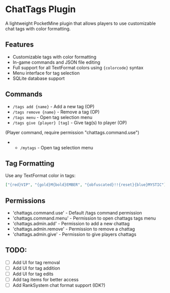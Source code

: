 # ChatTags Plugin

A lightweight PocketMine plugin that allows players to use customizable chat tags with color formatting.

## Features

- Customizable tags with color formatting
- In-game commands and JSON file editing
- Full support for all TextFormat colors using `{colorcode}` syntax
- Menu interface for tag selection
- SQLite database support

## Commands

- `/tags add {name}` - Add a new tag (OP)
- `/tags remove {name}` - Remove a tag (OP)
- `/tags menu` - Open tag selection menu
- `/tags give {player} [tag]` - Give tag(s) to player (OP)

(Player command, require permission "chattags.command.use")
- - `/mytags` - Open tag selection menu


## Tag Formatting

Use any TextFormat color in tags:
```json
["{red}VIP", "{gold}M{bold}EMBER", "{obfuscated}!!{reset}{blue}MYSTIC"]
```

## Permissions
- 'chattags.command.use' - Default /tags command permission
- 'chattags.command.menu' - Permission to open chattags tags menu
- 'chattags.admin.add' - Permission to add a new chattag
- 'chattags.admin.remove' - Permission to remove a chattag
- 'chattags.admin.give' - Permission to give players chattags


## TODO:
- [ ] Add UI for tag removal
- [ ] Add UI for tag addition
- [ ] Add UI for tag edits
- [ ] Add tag items for better access
- [ ] Add RankSystem chat format support (IDK?)
